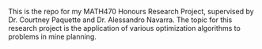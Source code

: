 This is the repo for my MATH470 Honours Research Project, supervised by Dr. Courtney Paquette and Dr. Alessandro Navarra. The topic for this research project is the application of various optimization algorithms to problems in mine planning.